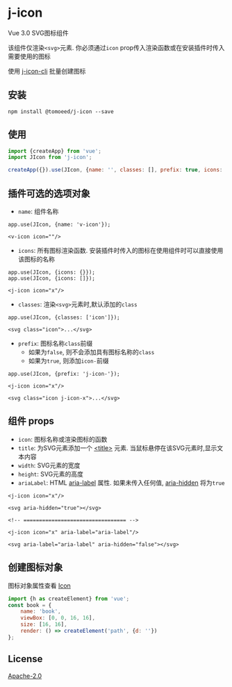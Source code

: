 # j-icon
Vue 3.0 SVG图标组件

该组件仅渲染`<svg>`元素. 你必须通过`icon` prop传入渲染函数或在安装插件时传入需要使用的图标

使用 [j-icon-cli](https://github.com/meshareL/j-icon/tree/cli) 批量创建图标

## 安装
```shell
npm install @tomoeed/j-icon --save
```

## 使用
```javascript
import {createApp} from 'vue';
import JIcon from 'j-icon';

createApp({}).use(JIcon, {name: '', classes: [], prefix: true, icons: []});
```

## 插件可选的选项对象
- `name`: 组件名称
```vue
app.use(JIcon, {name: 'v-icon'});

<v-icon icon=""/>
```

- `icons`: 所有图标渲染函数. 安装插件时传入的图标在使用组件时可以直接使用该图标的名称
```vue
app.use(JIcon, {icons: {}});
app.use(JIcon, {icons: []});

<j-icon icon="x"/>
```

- `classes`: 渲染`<svg>`元素时,默认添加的`class`
```vue
app.use(JIcon, {classes: ['icon']});

<svg class="icon">...</svg>
```

- `prefix`: 图标名称`class`前缀
  - 如果为`false`, 则不会添加具有图标名称的`class`
  - 如果为`true`, 则添加`icon-`前缀

```vue
app.use(JIcon, {prefix: 'j-icon-'});

<j-icon icon="x"/>

<svg class="icon j-icon-x">...</svg>
```

## 组件 props
- `icon`: 图标名称或渲染图标的函数
- `title`: 为SVG元素添加一个 [&lt;title&gt;](https://developer.mozilla.org/en-US/docs/Web/SVG/Element/title) 元素. 当鼠标悬停在该SVG元素时,显示文本内容
- `width`: SVG元素的宽度
- `height`: SVG元素的高度
- `ariaLabel`:
HTML [aria-label](https://developer.mozilla.org/en-US/docs/Web/Accessibility/ARIA/ARIA_Techniques/Using_the_aria-label_attribute) 属性.
如果未传入任何值, [aria-hidden](https://developer.mozilla.org/en-US/docs/Web/Accessibility/ARIA/ARIA_Techniques/Using_the_aria-hidden_attribute) 将为`true`
```vue
<j-icon icon="x"/>

<svg aria-hidden="true"></svg>

<!-- ================================= -->

<j-icon icon="x" aria-label="aria-label"/>

<svg aria-label="aria-label" aria-hidden="false"></svg>
```

## 创建图标对象
图标对象属性查看 [Icon](https://github.com/meshareL/j-icon/blob/master/index.d.ts#L3)
```javascript
import {h as createElement} from 'vue';
const book = {
    name: 'book',
    viewBox: [0, 0, 16, 16],
    size: [16, 16],
    render: () => createElement('path', {d: ''})
};
```

## License
[Apache-2.0](https://github.com/meshareL/j-icon/blob/master/LICENSE)
